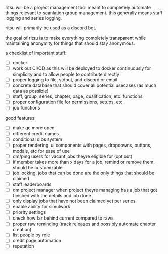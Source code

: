 ritsu will be a project management tool meant to completely automate things relevant to scanlation group management. this generally means staff logging and series logging.

ritsu will primarily be used as a discord bot.

the goal of ritsu is to make everything completely transparent while maintaining anonymity for things that should stay anonymous.

a checklist of important stuff:
- [ ] docker
- [ ] work out CI/CD as this will be deployed to docker continuously for simplicity and to allow people to contribute directly
- [ ] proper logging to file, stdout, and discord or email
- [ ] concrete database that should cover all potential usecases (as much data as possible)
- [ ] staff, group, series, chapter, page, qualification, etc. functions
- [ ] proper configuration file for permissions, setups, etc.
- [ ] job functions

good features:
- [ ] make qc more open
- [ ] different credit names
- [ ] conditional dibs system
- [ ] proper rendering. ui components with pages, dropdowns, buttons, modals, etc for ease of use
- [ ] dm/ping users for vacant jobs theyre eligible for (opt out)
- [ ] if member takes more than x days for a job, remind or remove them. should be customizable
- [ ] job locking, jobs that can be done are the only things that should be claimed
- [ ] staff leaderboards
- [ ] dm project manager when project theyre managing has a job that got finished with the details and job done
- [ ] only display jobs that have not been claimed yet per series
- [ ] enable ability for simulwork
- [ ] priority settings
- [ ] check how far behind current compared to raws
- [ ] proper raw reminding (track releases and possibly automate chapter creation)
- [ ] list people by role
- [ ] credit page automation
- [ ] reputation
